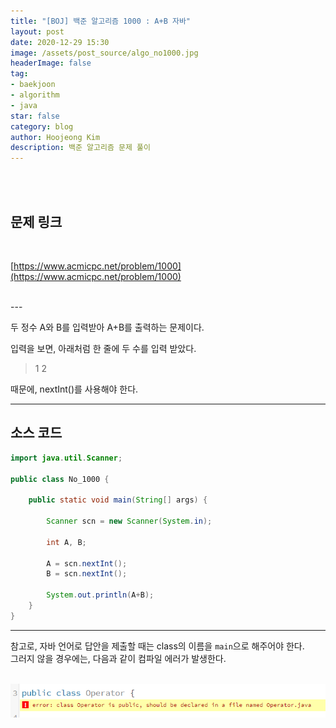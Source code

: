 ```yaml
---
title: "[BOJ] 백준 알고리즘 1000 : A+B 자바"
layout: post
date: 2020-12-29 15:30
image: /assets/post_source/algo_no1000.jpg
headerImage: false
tag:
- baekjoon
- algorithm
- java
star: false
category: blog
author: Hoojeong Kim
description: 백준 알고리즘 문제 풀이
---
```

<br/>
<br/>

## 문제 링크
<br/>

[https://www.acmicpc.net/problem/1000](https://www.acmicpc.net/problem/1000)

<br/>
---
<br/>

두 정수 A와 B를 입력받아 A+B를 출력하는 문제이다.<br/>

입력을 보면, 아래처럼 한 줄에 두 수를 입력 받았다.
<br/>

> 1 2

때문에, nextInt()를 사용해야 한다.
<br/>

---

## 소스 코드

```java
import java.util.Scanner;

public class No_1000 {

	public static void main(String[] args) {
		
		Scanner scn = new Scanner(System.in);
		
		int A, B;
		
		A = scn.nextInt();
		B = scn.nextInt();
		
		System.out.println(A+B);
	}
}
```

---


참고로, 자바 언어로 답안을 제출할 때는 class의 이름을 `main`으로 해주어야 한다. 
<br/>
그러지 않을 경우에는, 다음과 같이 컴파일 에러가 발생한다.
<br/>
<br/>

![ ](./assets/post_source/algo_no1000.png)
